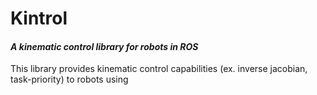 # Kintrol

#### _A kinematic control library for robots in ROS_

This library provides kinematic control capabilities (ex. inverse jacobian, task-priority) to robots using 